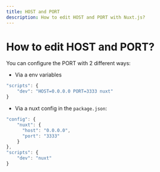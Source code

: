 ```yaml
---
title: HOST and PORT
description: How to edit HOST and PORT with Nuxt.js?
---
```


# How to edit HOST and PORT?

You can configure the PORT with 2 different ways:
- Via a env variables
```js
"scripts": {
    "dev": "HOST=0.0.0.0 PORT=3333 nuxt"
}
```
- Via a nuxt config in the `package.json`:
```js
"config": {
    "nuxt": {
      "host": "0.0.0.0",
      "port": "3333"
    }
},
"scripts": {
    "dev": "nuxt"
}
```
